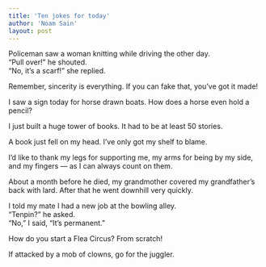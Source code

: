 ```yaml
---
title: 'Ten jokes for today'
author: 'Noam Sain'
layout: post
---
```


Policeman saw a woman knitting while driving the other day.  
“Pull over!” he shouted.  
“No, it’s a scarf!” she replied.

Remember, sincerity is everything. If you can fake that, you’ve got it made!

I saw a sign today for horse drawn boats. How does a horse even hold a pencil?

I just built a huge tower of books. It had to be at least 50 stories.

A book just fell on my head. I’ve only got my shelf to blame.

I’d like to thank my legs for supporting me, my arms for being by my side, and my fingers — as I can always count on them.

About a month before he died, my grandmother covered my grandfather’s back with lard. After that he went downhill very quickly.

I told my mate I had a new job at the bowling alley.  
“Tenpin?” he asked.  
“No,” I said, “It’s permanent.”

How do you start a Flea Circus? From scratch!

If attacked by a mob of clowns, go for the juggler.